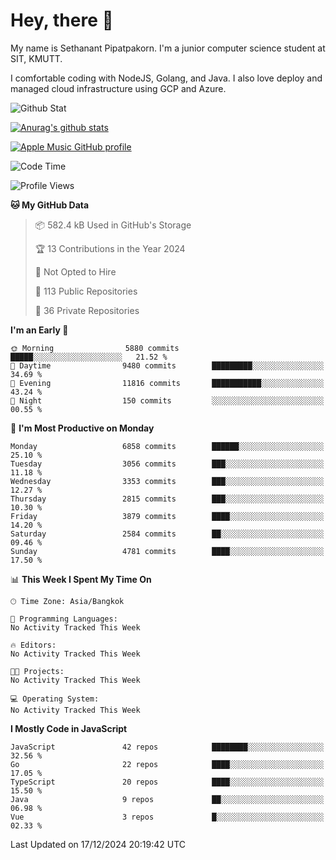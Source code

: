 # Hey, there 🙌
My name is Sethanant Pipatpakorn. I'm a junior computer science student at SIT, KMUTT.

I comfortable coding with NodeJS, Golang, and Java. I also love deploy and managed cloud infrastructure using GCP and Azure.

![Github Stat](https://github-profile-summary-cards.vercel.app/api/cards/profile-details?username=thetkpark&theme=dracula)

[![Anurag's github stats](https://github-readme-stats.vercel.app/api?username=thetkpark&count_private=true&show_icons=true&theme=tokyonight)](https://github.com/anuraghazra/github-readme-stats)

[![Apple Music GitHub profile](https://apple-music-github-profile.rayriffy.com/theme/light.svg?uid=000347.6120fcbefcb74cd59d65c108cc315787.1333)](https://github.com/rayriffy/apple-music-github-profile)

<!--START_SECTION:waka-->
![Code Time](http://img.shields.io/badge/Code%20Time-1%2C070%20hrs%2027%20mins-blue)

![Profile Views](http://img.shields.io/badge/Profile%20Views-0-blue)

**🐱 My GitHub Data** 

> 📦 582.4 kB Used in GitHub's Storage 
 > 
> 🏆 13 Contributions in the Year 2024
 > 
> 🚫 Not Opted to Hire
 > 
> 📜 113 Public Repositories 
 > 
> 🔑 36 Private Repositories 
 > 
**I'm an Early 🐤** 

```text
🌞 Morning                5880 commits        █████░░░░░░░░░░░░░░░░░░░░   21.52 % 
🌆 Daytime                9480 commits        █████████░░░░░░░░░░░░░░░░   34.69 % 
🌃 Evening                11816 commits       ███████████░░░░░░░░░░░░░░   43.24 % 
🌙 Night                  150 commits         ░░░░░░░░░░░░░░░░░░░░░░░░░   00.55 % 
```
📅 **I'm Most Productive on Monday** 

```text
Monday                   6858 commits        ██████░░░░░░░░░░░░░░░░░░░   25.10 % 
Tuesday                  3056 commits        ███░░░░░░░░░░░░░░░░░░░░░░   11.18 % 
Wednesday                3353 commits        ███░░░░░░░░░░░░░░░░░░░░░░   12.27 % 
Thursday                 2815 commits        ███░░░░░░░░░░░░░░░░░░░░░░   10.30 % 
Friday                   3879 commits        ████░░░░░░░░░░░░░░░░░░░░░   14.20 % 
Saturday                 2584 commits        ██░░░░░░░░░░░░░░░░░░░░░░░   09.46 % 
Sunday                   4781 commits        ████░░░░░░░░░░░░░░░░░░░░░   17.50 % 
```


📊 **This Week I Spent My Time On** 

```text
🕑︎ Time Zone: Asia/Bangkok

💬 Programming Languages: 
No Activity Tracked This Week

🔥 Editors: 
No Activity Tracked This Week

🐱‍💻 Projects: 
No Activity Tracked This Week

💻 Operating System: 
No Activity Tracked This Week
```

**I Mostly Code in JavaScript** 

```text
JavaScript               42 repos            ████████░░░░░░░░░░░░░░░░░   32.56 % 
Go                       22 repos            ████░░░░░░░░░░░░░░░░░░░░░   17.05 % 
TypeScript               20 repos            ████░░░░░░░░░░░░░░░░░░░░░   15.50 % 
Java                     9 repos             ██░░░░░░░░░░░░░░░░░░░░░░░   06.98 % 
Vue                      3 repos             █░░░░░░░░░░░░░░░░░░░░░░░░   02.33 % 
```




 Last Updated on 17/12/2024 20:19:42 UTC
<!--END_SECTION:waka-->
